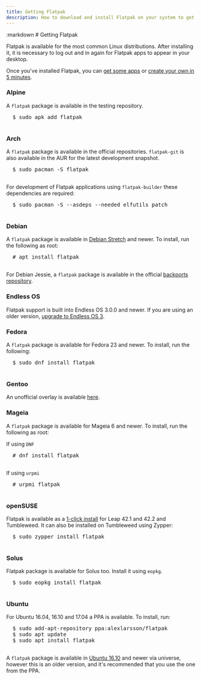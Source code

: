 ```yaml
---
title: Getting Flatpak
description: How to download and install Flatpak on your system to get started.
---
```

<section class=""><div class="container"><div class="row"><div class="col-lg-10 col-lg-offset-1">
:markdown
  # Getting Flatpak

  Flatpak is available for the most common Linux distributions. After installing it, it is necessary to log out and in again for Flatpak apps to appear in your desktop.

  Once you've installed Flatpak, you can [get some apps](apps.html) or [create your own in 5 minutes](hello-world.html).

  ### Alpine

  A `flatpak` package is available in the testing repository.

  <pre>
  <span class="unselectable">$ </span>sudo apk add flatpak
  </pre>

  ### Arch

  A `flatpak` package is available in the official repositories. `flatpak-git` is also available in the AUR for the latest development snapshot.

  <pre>
  <span class="unselectable">$ </span>sudo pacman -S flatpak
  </pre>
  
  For development of Flatpak applications using `flatpak-builder` these dependencies are required:
  
  <pre>
  <span class="unselectable">$ </span>sudo pacman -S --asdeps --needed elfutils patch
  </pre>

  ### Debian

  A `flatpak` package is available in [Debian Stretch](https://wiki.debian.org/DebianStretch) and newer. To install, run the following as root:

  <pre>
  <span class="unselectable"># </span>apt install flatpak
  </pre>

  For Debian Jessie, a `flatpak` package is available in the official [backports repository](https://backports.debian.org/Instructions/).
  
  ### Endless OS
  
  Flatpak support is built into Endless OS 3.0.0 and newer. If you are using an older version, [upgrade to Endless OS 3](https://community.endlessos.com/t/upgrade-from-endless-os-2-x-to-endless-os-3/967).

  ### Fedora

  A `flatpak` package is available for Fedora 23 and newer. To install, run the following:

  <pre>
  <span class="unselectable">$ </span>sudo dnf install flatpak
  </pre>

  ### Gentoo

  An unofficial overlay is available [here](https://github.com/fosero/flatpak-overlay).

  ### Mageia

  A `flatpak` package is available for Mageia 6 and newer. To install, run the following as root:

  If using `DNF`

  <pre>
  <span class="unselectable"># </span>dnf install flatpak
  </pre>

  If using `urpmi`

  <pre>
  <span class="unselectable"># </span>urpmi flatpak
  </pre>

  ### openSUSE

  Flatpak is available as a [1-click install](https://software.opensuse.org/package/flatpak) for Leap 42.1 and 42.2 and Tumbleweed. It can also be installed on Tumbleweed using Zypper:

  <pre>
  <span class="unselectable">$ </span>sudo zypper install flatpak
  </pre>
  
  ### Solus

  Flatpak package is available for Solus too. Install it using `eopkg`.

  <pre>
  <span class="unselectable">$ </span>sudo eopkg install flatpak
  </pre>
  
  ### Ubuntu

  For Ubuntu 16.04, 16.10 and 17.04 a PPA is available. To install, run:

  <pre>
  <span class="unselectable">$ </span>sudo add-apt-repository ppa:alexlarsson/flatpak
  <span class="unselectable">$ </span>sudo apt update
  <span class="unselectable">$ </span>sudo apt install flatpak
  </pre>

  A `flatpak` package is available in [Ubuntu 16.10](https://wiki.ubuntu.com/YakketyYak) and newer via universe, however this is
  an older version, and it's recommended that you use the one from the PPA.


</div></div></div></section>
